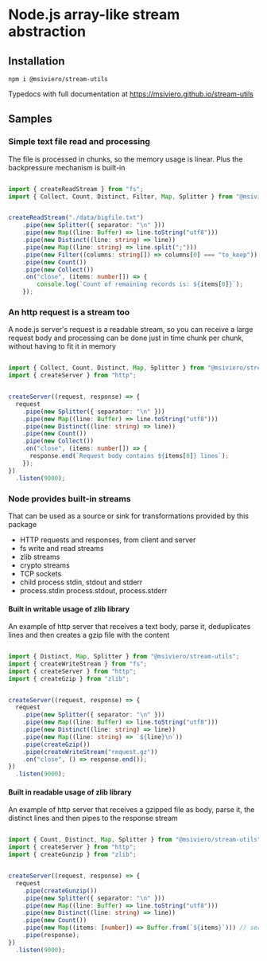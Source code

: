 # Node.js array-like stream abstraction

## Installation
```
npm i @msiviero/stream-utils
```

Typedocs with full documentation at https://msiviero.github.io/stream-utils

## Samples

### Simple text file read and processing

The file is processed in chunks, so the memory usage is linear. Plus the backpressure mechanism is built-in

```typescript

import { createReadStream } from "fs";
import { Collect, Count, Distinct, Filter, Map, Splitter } from "@msiviero/stream-utils";


createReadStream("./data/bigfile.txt")
    .pipe(new Splitter({ separator: "\n" }))
    .pipe(new Map((line: Buffer) => line.toString("utf8")))
    .pipe(new Distinct((line: string) => line))
    .pipe(new Map((line: string) => line.split(";")))
    .pipe(new Filter((columns: string[]) => columns[0] === "to_keep"))
    .pipe(new Count())
    .pipe(new Collect())
    .on("close", (items: number[]) => {
        console.log(`Count of remaining records is: ${items[0]}`);
    });

```

### An http request is a stream too

A node.js server's request is a readable stream, so you can receive a large request body 
and processing can be done just in time chunk per chunk, without having to fit it in memory

```typescript

import { Collect, Count, Distinct, Map, Splitter } from "@msiviero/stream-utils";
import { createServer } from "http";


createServer((request, response) => {
  request
    .pipe(new Splitter({ separator: "\n" }))
    .pipe(new Map((line: Buffer) => line.toString("utf8")))
    .pipe(new Distinct((line: string) => line))
    .pipe(new Count())
    .pipe(new Collect())
    .on("close", (items: number[]) => {
      response.end(`Request body contains ${items[0]} lines`);
    });
})
  .listen(9000);

```

### Node provides built-in streams

That can be used as a source or sink for transformations provided by this package

- HTTP requests and responses, from client and server
- fs write and read streams
- zlib streams
- crypto streams
- TCP sockets
- child process stdin, stdout and stderr
- process.stdin process.stdout, process.stderr


#### Built in writable usage of zlib library

An example of http server that receives a text body, parse it, deduplicates lines and then creates a gzip file with the content

```typescript

import { Distinct, Map, Splitter } from "@msiviero/stream-utils";
import { createWriteStream } from "fs";
import { createServer } from "http";
import { createGzip } from "zlib";


createServer((request, response) => {
  request
    .pipe(new Splitter({ separator: "\n" }))
    .pipe(new Map((line: Buffer) => line.toString("utf8")))
    .pipe(new Distinct((line: string) => line))
    .pipe(new Map((line: string) => `${line}\n`))
    .pipe(createGzip())
    .pipe(createWriteStream("request.gz"))
    .on("close", () => response.end());
})
  .listen(9000);

```

#### Built in readable usage of zlib library

An example of http server that receives a gzipped file as body, parse it, the distinct lines and then pipes to the response stream

``` typescript

import { Count, Distinct, Map, Splitter } from "@msiviero/stream-utils";
import { createServer } from "http";
import { createGunzip } from "zlib";


createServer((request, response) => {
  request
    .pipe(createGunzip())
    .pipe(new Splitter({ separator: "\n" }))
    .pipe(new Map((line: Buffer) => line.toString("utf8")))
    .pipe(new Distinct((line: string) => line))
    .pipe(new Count())
    .pipe(new Map((items: [number]) => Buffer.from(`${items}`))) // serialize item
    .pipe(response);
})
  .listen(9000);

```
